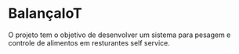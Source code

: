 # BalançaIoT

O projeto tem o objetivo de desenvolver um sistema para pesagem e controle de alimentos em resturantes self service.
